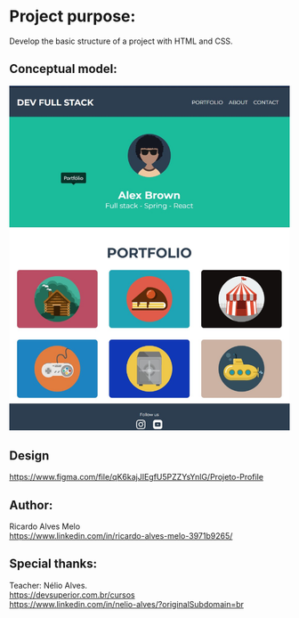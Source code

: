 # Project purpose:
Develop the basic structure of a project with HTML and CSS.

## Conceptual model:

![Mobile 3](https://github.com/ricardoadevmelo/assets/blob/main/Conceptual%20model.jpg)

## Design

https://www.figma.com/file/qK6kajJIEgfU5PZZYsYnlG/Projeto-Profile

## Author: <br />
Ricardo Alves Melo <br />
https://www.linkedin.com/in/ricardo-alves-melo-3971b9265/

## Special thanks: <br />

Teacher: Nélio Alves. <br />
https://devsuperior.com.br/cursos <br />
https://www.linkedin.com/in/nelio-alves/?originalSubdomain=br

